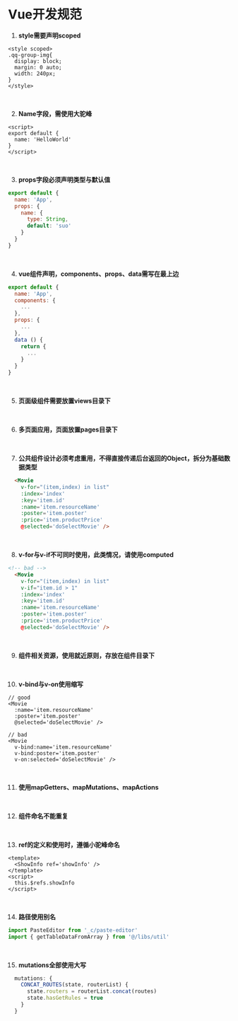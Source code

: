 # Vue开发规范

1. **style需要声明scoped**
```vue
<style scoped>
.qq-group-img{
  display: block;
  margin: 0 auto;
  width: 240px;
}
</style>
```
<br />

2. **Name字段，需使用大驼峰**
```vue
<script>
export default {
  name: 'HelloWorld'
}
</script>
```
<br />

3. **props字段必须声明类型与默认值**
```javascript
export default {
  name: 'App',
  props: {
    name: {
      type: String,
      default: 'suo'
    }
  }
}
```
<br />

4. **vue组件声明，components、props、data需写在最上边**
```javascript
export default {
  name: 'App',
  components: {
    ...
  },
  props: {
    ...
  },
  data () {
    return {
      ...
    }
  }
}
```
<br />

5. **页面级组件需要放置views目录下**

<br />

6. **多页面应用，页面放置pages目录下**

<br />

7. **公共组件设计必须考虑重用，不得直接传递后台返回的Object，拆分为基础数据类型**
```html
  <Movie
    v-for="(item,index) in list"
    :index='index'
    :key='item.id'
    :name='item.resourceName'
    :poster='item.poster'
    :price='item.productPrice'
    @selected='doSelectMovie' />
```
<br />

8. **v-for与v-if不可同时使用，此类情况，请使用computed**
```html
<!-- bad -->
  <Movie
    v-for="(item,index) in list"
    v-if="item.id > 1"
    :index='index'
    :key='item.id'
    :name='item.resourceName'
    :poster='item.poster'
    :price='item.productPrice'
    @selected='doSelectMovie' />
```
<br />

9. **组件相关资源，使用就近原则，存放在组件目录下**

<br />

10. **v-bind与v-on使用缩写**
```vue
// good
<Movie
  :name='item.resourceName'
  :poster='item.poster'
  @selected='doSelectMovie' />

// bad
<Movie
  v-bind:name='item.resourceName'
  v-bind:poster='item.poster'
  v-on:selected='doSelectMovie' />
```
<br />

11. **使用mapGetters、mapMutations、mapActions**

<br />

12. **组件命名不能重复**

<br />

13. **ref的定义和使用时，遵循小驼峰命名**
```vue
<template>
  <ShowInfo ref='showInfo' />
</template>
<script>
  this.$refs.showInfo
</script>
```
<br />

14. **路径使用别名**
```javascript
import PasteEditor from '_c/paste-editor'
import { getTableDataFromArray } from '@/libs/util'
```
<br />

15. **mutations全部使用大写**
```javascript
  mutations: {
    CONCAT_ROUTES(state, routerList) {
      state.routers = routerList.concat(routes)
      state.hasGetRules = true
    }
  }
```
